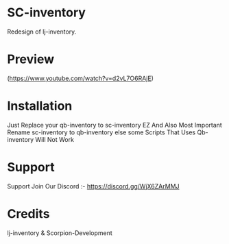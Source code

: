 # SC-inventory
Redesign of lj-inventory.

# Preview
(https://www.youtube.com/watch?v=d2vL7O6RAjE)

# Installation
Just Replace your qb-inventory to sc-inventory EZ And Also Most Important Rename sc-inventory to qb-inventory else some Scripts That Uses Qb-inventory Will Not Work

# Support
Support Join Our Discord :- https://discord.gg/WjX6ZArMMJ

# Credits
lj-inventory & Scorpion-Development
